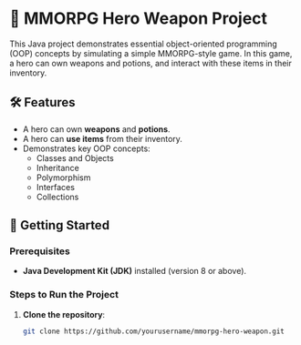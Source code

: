 # 📜 MMORPG Hero Weapon Project

This Java project demonstrates essential object-oriented programming (OOP) concepts by simulating a simple MMORPG-style game. In this game, a hero can own weapons and potions, and interact with these items in their inventory.

## 🛠 Features

- A hero can own **weapons** and **potions**.
- A hero can **use items** from their inventory.
- Demonstrates key OOP concepts:
  - Classes and Objects
  - Inheritance
  - Polymorphism
  - Interfaces
  - Collections


## 🚀 Getting Started

### Prerequisites

- **Java Development Kit (JDK)** installed (version 8 or above).

### Steps to Run the Project

1. **Clone the repository**:

   ```bash
   git clone https://github.com/yourusername/mmorpg-hero-weapon.git
